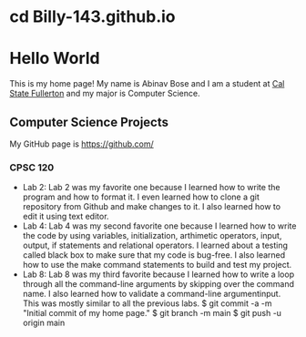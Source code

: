 # cd Billy-143.github.io
# Hello World 
This is my home page! My name is Abinav Bose and I am a student at [Cal State Fullerton](http://www.fullerton.edu/) and my major is Computer Science.
## Computer Science Projects
My GitHub page is https://github.com/
### CPSC 120
* Lab 2:
    Lab 2 was my favorite one because I learned how to write the program and how to format it. I even learned how to clone a git repository from Github and make changes to it. I also learned how to edit it using text editor.
* Lab 4:
    Lab 4 was my second favorite one because I learned how to write the code by using variables, initialization, arthimetic operators, input, output, if statements and relational operators. I learned about a testing called black box to make sure that my code is bug-free. I also learned how to use the make command statements to build and test my project.
* Lab 8:
    Lab 8 was my third favorite because I learned how to write a loop through all the command-line arguments by skipping over the command name. I also learned how to validate a command-line argumentinput. This was mostly similar to all the previous labs. 
$ git commit -a -m "Initial commit of my home page."
$ git branch -m main
$ git push -u origin main
